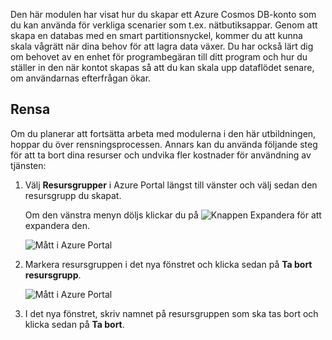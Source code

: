 Den här modulen har visat hur du skapar ett Azure Cosmos DB-konto som du kan använda för verkliga scenarier som t.ex. nätbutiksappar. Genom att skapa en databas med en smart partitionsnyckel, kommer du att kunna skala vågrätt när dina behov för att lagra data växer. Du har också lärt dig om behovet av en enhet för programbegäran till ditt program och hur du ställer in den när kontot skapas så att du kan skala upp dataflödet senare, om användarnas efterfrågan ökar.

## <a name="cleanup"></a>Rensa

Om du planerar att fortsätta arbeta med modulerna i den här utbildningen, hoppar du över rensningsprocessen. Annars kan du använda följande steg för att ta bort dina resurser och undvika fler kostnader för användning av tjänsten:

1. Välj **Resursgrupper** i Azure Portal längst till vänster och välj sedan den resursgrupp du skapat.  

    Om den vänstra menyn döljs klickar du på ![Knappen Expandera](../media-draft/6-expand.png) för att expandera den.

   ![Mått i Azure Portal](../media-draft/6-resources-select.png)

1. Markera resursgruppen i det nya fönstret och klicka sedan på **Ta bort resursgrupp**.

   ![Mått i Azure Portal](../media-draft/6-delete-resources.png)

1. I det nya fönstret, skriv namnet på resursgruppen som ska tas bort och klicka sedan på **Ta bort**.

